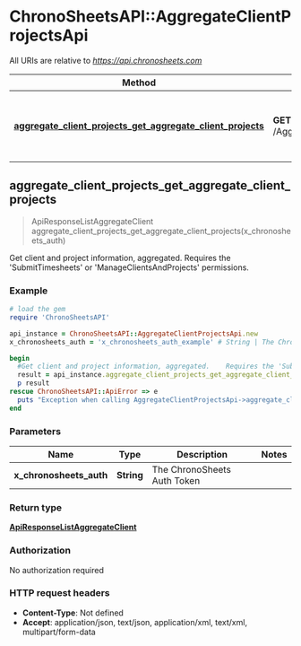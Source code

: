 # ChronoSheetsAPI::AggregateClientProjectsApi

All URIs are relative to *https://api.chronosheets.com*

Method | HTTP request | Description
------------- | ------------- | -------------
[**aggregate_client_projects_get_aggregate_client_projects**](AggregateClientProjectsApi.md#aggregate_client_projects_get_aggregate_client_projects) | **GET** /AggregateClientProjects/GetAggregateClientProjects | Get client and project information, aggregated.    Requires the &#39;SubmitTimesheets&#39; or &#39;ManageClientsAndProjects&#39; permissions.



## aggregate_client_projects_get_aggregate_client_projects

> ApiResponseListAggregateClient aggregate_client_projects_get_aggregate_client_projects(x_chronosheets_auth)

Get client and project information, aggregated.    Requires the 'SubmitTimesheets' or 'ManageClientsAndProjects' permissions.

### Example

```ruby
# load the gem
require 'ChronoSheetsAPI'

api_instance = ChronoSheetsAPI::AggregateClientProjectsApi.new
x_chronosheets_auth = 'x_chronosheets_auth_example' # String | The ChronoSheets Auth Token

begin
  #Get client and project information, aggregated.    Requires the 'SubmitTimesheets' or 'ManageClientsAndProjects' permissions.
  result = api_instance.aggregate_client_projects_get_aggregate_client_projects(x_chronosheets_auth)
  p result
rescue ChronoSheetsAPI::ApiError => e
  puts "Exception when calling AggregateClientProjectsApi->aggregate_client_projects_get_aggregate_client_projects: #{e}"
end
```

### Parameters


Name | Type | Description  | Notes
------------- | ------------- | ------------- | -------------
 **x_chronosheets_auth** | **String**| The ChronoSheets Auth Token | 

### Return type

[**ApiResponseListAggregateClient**](ApiResponseListAggregateClient.md)

### Authorization

No authorization required

### HTTP request headers

- **Content-Type**: Not defined
- **Accept**: application/json, text/json, application/xml, text/xml, multipart/form-data

